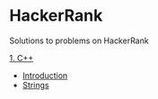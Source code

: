 # HackerRank
Solutions to problems on HackerRank

[1. C++](https://www.hackerrank.com/domains/cpp)
- [Introduction](https://www.hackerrank.com/domains/cpp?filters%5Bsubdomains%5D%5B%5D=strings&filters%5Bsubdomains%5D%5B%5D=cpp-introduction)
- [Strings](https://www.hackerrank.com/domains/cpp?filters%5Bsubdomains%5D%5B%5D=strings&filters%5Bsubdomains%5D%5B%5D=cpp-strings)
